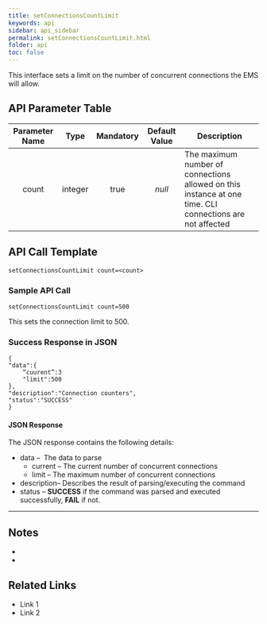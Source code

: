 ```yaml
---
title: setConnectionsCountLimit
keywords: api
sidebar: api_sidebar
permalink: setConnectionsCountLimit.html
folder: api
toc: false
---
```


This interface sets a limit on the number of concurrent connections the EMS will allow.



## API Parameter Table

| **Parameter Name** |  Type   | Mandatory | Default Value | Description                              |
| :----------------: | :-----: | :-------: | :-----------: | ---------------------------------------- |
|       count        | integer |   true    |    *null*     | The maximum number of connections allowed on this instance at one time. CLI connections are not affected |



## API Call Template

``` 
setConnectionsCountLimit count=<count>
```



### Sample API Call

```
setConnectionsCountLimit count=500
```

This sets the connection limit to 500.



### Success Response in JSON

``` 
{
"data":{
    “cuurent”:3
    "limit":500
},
"description":"Connection counters",
"status":"SUCCESS"
}
```



#### JSON Response

The JSON response contains the following details:

- data –  The data to parse
  - current – The current number of concurrent connections
  - limit – The maximum number of concurrent connections
- description– Describes the result of parsing/executing the command
- status – **SUCCESS** if the command was parsed and executed successfully, **FAIL** if not.

------

## Notes

- ​
- ​





## **Related Links**

- Link 1
- Link 2